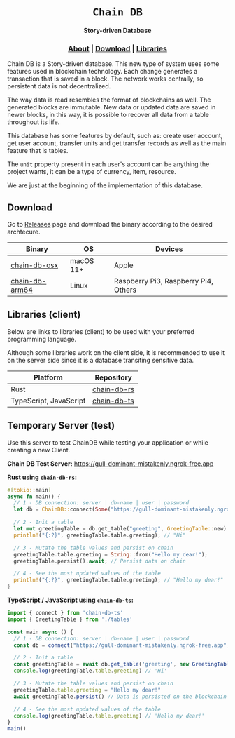 <div align="center">

  <h1><code>Chain DB</code></h1>

  <p>
    <strong>Story-driven Database</strong>
  </p>
  
  <h3>
    <!-- <a href="https://borsh.io">Website</a> -->
    <a href="https://github.com/wpdas/chain-db">About</a>
    <span> | </span>
    <a href="https://github.com/wpdas/chain-db#download">Download</a>
    <span> | </span>
    <a href="https://github.com/wpdas/chain-db#libraries-client">Libraries</a>
  </h3>
</div>

Chain DB is a Story-driven database. This new type of system uses some features used in blockchain technology. Each change generates a transaction that is saved in a block. The network works centrally, so persistent data is not decentralized.

The way data is read resembles the format of blockchains as well. The generated blocks are immutable. New data or updated data are saved in newer blocks, in this way, it is possible to recover all data from a table throughout its life.

This database has some features by default, such as: create user account, get user account, transfer units and get transfer records as well as the main feature that is tables.

The `unit` property present in each user's account can be anything the project wants, it can be a type of currency, item, resource.

We are just at the beginning of the implementation of this database.

## Download

Go to [Releases](https://github.com/wpdas/chain-db/releases) page and download the binary according to the desired archtecure.

| Binary                                                                                                     | OS        | Devices                              |
| ---------------------------------------------------------------------------------------------------------- | --------- | ------------------------------------ |
| [chain-db-osx](https://github.com/wpdas/chain-db/releases/download/v0.0.2-alpha/chain-db-osx.chain-db-osx) | macOS 11+ | Apple                                |
| [chain-db-arm64](https://github.com/wpdas/chain-db/releases/download/v0.0.2-alpha/chain-db-arm64)          | Linux     | Raspberry Pi3, Raspberry Pi4, Others |

## Libraries (client)

Below are links to libraries (client) to be used with your preferred programming language.

Although some libraries work on the client side, it is recommended to use it on the server side since it is a database transiting sensitive data.

| Platform               | Repository                                          |
| ---------------------- | --------------------------------------------------- |
| Rust                   | [chain-db-rs](https://github.com/wpdas/chain-db-rs) |
| TypeScript, JavaScript | [chain-db-ts](https://github.com/wpdas/chain-db-ts) |

## Temporary Server (test)

Use this server to test ChainDB while testing your application or while creating a new Client.

**Chain DB Test Server:** https://gull-dominant-mistakenly.ngrok-free.app

**Rust using `chain-db-rs`:**

```rs
#[tokio::main]
async fn main() {
  // 1 - DB connection: server | db-name | user | password
  let db = ChainDB::connect(Some("https://gull-dominant-mistakenly.ngrok-free.app"), "test-db", "root", "1234");

  // 2 - Init a table
  let mut greetingTable = db.get_table("greeting", GreetingTable::new).await;
  println!("{:?}", greetingTable.table.greeting); // "Hi"

  // 3 - Mutate the table values and persist on chain
  greetingTable.table.greeting = String::from("Hello my dear!");
  greetingTable.persist().await; // Persist data on chain

  // 4 - See the most updated values of the table
  println!("{:?}", greetingTable.table.greeting); // "Hello my dear!"
}
```

**TypeScript / JavaScript using `chain-db-ts`:**

```ts
import { connect } from 'chain-db-ts'
import { GreetingTable } from './tables'

const main async () {
  // 1 - DB connection: server | db-name | user | password
  const db = connect("https://gull-dominant-mistakenly.ngrok-free.app", 'test-db', 'root', '1234')

  // 2 - Init a table
  const greetingTable = await db.get_table('greeting', new GreetingTable())
  console.log(greetingTable.table.greeting) // 'Hi'

  // 3 - Mutate the table values and persist on chain
  greetingTable.table.greeting = "Hello my dear!"
  await greetingTable.persist() // Data is persisted on the blockchain

  // 4 - See the most updated values of the table
  console.log(greetingTable.table.greeting) // 'Hello my dear!'
}
main()
```
